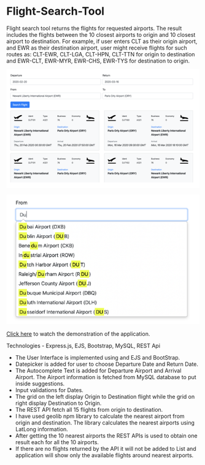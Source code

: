 # Flight-Search-Tool

Flight search tool returns the flights for requested airports. The result includes the flights between the 10 closest airports to origin and 10 closest airport to destination. For example, if user enters CLT as their origin airport, and EWR as their destination airport, user might receive flights for such routes as: CLT-EWR, CLT-LGA, CLT-HPN, CLT-TTN for origin to destination and EWR-CLT, EWR-MYR, EWR-CHS, EWR-TYS for destination to origin.

![](flight-search-tool.png)

![](autocomplete.png)


[Click here](https://www.youtube.com/watch?v=O2AGzuvsNx0) to watch the demonstration of the application.

Technologies - Express.js, EJS, Bootstrap, MySQL, REST Api

- The User Interface is implemented using and EJS and BootStrap.
- Datepicker is added for user to choose Departure Date and Return Date.
- The Autocomplete Text is added for Departure Airport and Arrival Airport. The Airport information is fetched from MySQL database to put inside suggestions.
- Input validations for Dates.
- The grid on the left display Origin to Destination flight while the grid on right display Destination to Origin.
- The REST API fetch all 15 flights from origin to destination.
- I have used geolib npm library to calculate the nearest airport from origin and destination. The library calculates the nearest airports using LatLong information.
- After getting the 10 nearest airports the REST APIs is used to obtain one result each for all the 10 airports.
- If there are no flights returned by the API it will not be added to List and application will
show only the available flights around nearest airports.
